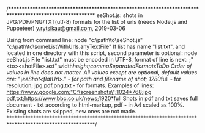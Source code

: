 /********************************************************************************************************
eeShot.js: shots in JPG/PDF/PNG/TXT(utf-8) formats for the list of urls (needs Node.js and Puppeteer)
y.rytsikau@gmail.com, 2019-03-06

Using from command line:
   node "c:\path\to\eeShot.js" "c:\path\to\someListWithUrls.anyTextFile"
If list has name "list.txt", and located in one directory with this script, second parameter is optional:
   node eeShot.js
File "list.txt" must be encoded in UTF-8, format of line is next:
   <url>;"<path>\<to>\<shotFile>.ext";width*height;commaSeparatedFormatsToDo
Order of values in line does not matter. All values except <url> are optional, default values are:
   "<thisScriptDir>\eeShot\<flatUrl>.<ext>" - for path and filename of shot;
   1280*full - for resolution;
   jpg,pdf,png,txt - for formats.
Examples of lines:
   https://www.google.com;"C:\screenshots\";1024*768;jpg
   pdf,txt;https://www.bbc.co.uk/news;1920*full
Shots in pdf and txt saves full document - txt according to html-markup, pdf - in A4 scaled as 100%.
Existing shots are skipped, new ones are not made.
********************************************************************************************************/
